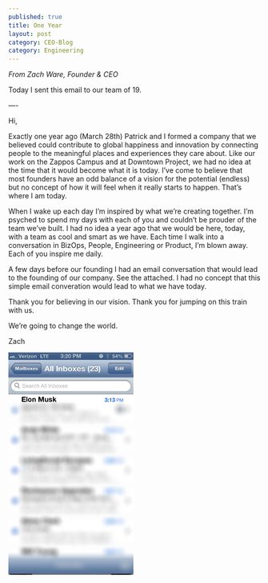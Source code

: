 ```yaml
---
published: true
title: One Year
layout: post
category: CEO-Blog
category: Engineering
---
```

*From Zach Ware, Founder & CEO*

Today I sent this email to our team of 19.

—-

Hi,

Exactly one year ago (March 28th) Patrick and I formed a company that we believed could contribute to global happiness and innovation by connecting people to the meaningful places and experiences they care about. Like our work on the Zappos Campus and at Downtown Project, we had no idea at the time that it would become what it is today. I’ve come to believe that most founders have an odd balance of a vision for the potential (endless) but no concept of how it will feel when it really starts to happen. That’s where I am today.

When I wake up each day I’m inspired by what we’re creating together. I’m psyched to spend my days with each of you and couldn’t be prouder of the team we’ve built. I had no idea a year ago that we would be here, today, with a team as cool and smart as we have. Each time I walk into a conversation in BizOps, People, Engineering or Product, I’m blown away. Each of you inspire me daily.

A few days before our founding I had an email conversation that would lead to the founding of our company. See the attached. I had no concept that this simple email converation would lead to what we have today.

Thank you for believing in our vision. Thank you for jumping on this train with us.

We’re going to change the world.

Zach

<img src="/public/images/Screen-Shot-2013-03-27-at-4.51.06-PM.png" width="250" />